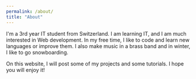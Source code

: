 ```yaml
---
permalink: /about/
title: "About"
---
```


I'm a 3rd year IT student from Switzerland. I am learning IT, and I am much interested in Web development. In my free time, I like to code and learn new languages or improve them. I also make music in a brass band and in winter, I like to go snowboarding.

On this website, I will post some of my projects and some tutorials. I hope you will enjoy it!
